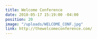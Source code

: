 ```yaml
---
title: Welcome Conference
date: 2018-05-17 15:19:00 -04:00
position: 20
image: "/uploads/WELCOME_CONF.jpg"
link: http://thewelcomeconference.com/
---
```


